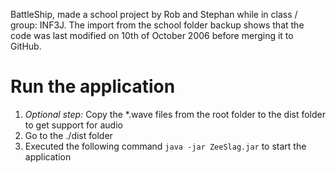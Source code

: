 BattleShip, made a school project by Rob and Stephan while in class / group: INF3J. The import from the school folder backup shows that the code was last modified on 10th of October 2006 before merging it to GitHub.

# Run the application
1. *Optional step:* Copy the *.wave files from the root folder to the dist folder to get support for audio
0. Go to the ./dist folder
0. Executed the following command ``java -jar ZeeSlag.jar`` to start the application
